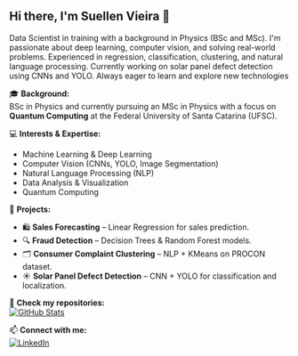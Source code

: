 ## Hi there, I'm Suellen Vieira 👋

Data Scientist in training with a background in Physics (BSc and MSc). I'm passionate about deep learning, computer vision, and solving real-world problems. Experienced in regression, classification, clustering, and natural language processing. Currently working on solar panel defect detection using CNNs and YOLO. Always eager to learn and explore new technologies

🎓 **Background:**  
BSc in Physics and currently pursuing an MSc in Physics with a focus on **Quantum Computing** at the Federal University of Santa Catarina (UFSC).

💻 **Interests & Expertise:**  
- Machine Learning & Deep Learning  
- Computer Vision (CNNs, YOLO, Image Segmentation)  
- Natural Language Processing (NLP)  
- Data Analysis & Visualization  
- Quantum Computing

🚀 **Projects:**  
- 🛍️ **Sales Forecasting** – Linear Regression for sales prediction.  
- 🔍 **Fraud Detection** – Decision Trees & Random Forest models.  
- 🗂️ **Consumer Complaint Clustering** – NLP + KMeans on PROCON dataset.  
- ☀️ **Solar Panel Defect Detection** – CNN + YOLO for classification and localization.

📂 **Check my repositories:**  
[![GitHub Stats](https://github-readme-stats.vercel.app/api?username=suellen-vieira&show_icons=true&theme=radical)](https://github.com/suellen-vieira)  

📫 **Connect with me:**  
[![LinkedIn](https://img.shields.io/badge/LinkedIn-0077B5?style=for-the-badge&logo=linkedin&logoColor=white)](https://www.linkedin.com/in/suellenvieiradasilva/)
